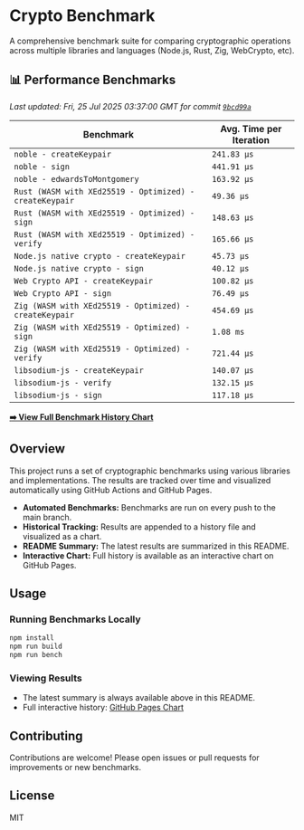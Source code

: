 # Crypto Benchmark

A comprehensive benchmark suite for comparing cryptographic operations across multiple libraries and languages (Node.js, Rust, Zig, WebCrypto, etc).

## 📊 Performance Benchmarks

<!-- BENCHMARK_START -->

*Last updated: Fri, 25 Jul 2025 03:37:00 GMT for commit [`9bcd99a`](https://github.com/jlucaso1/crypto-benchmark/commit/9bcd99a)*

| Benchmark | Avg. Time per Iteration |
|-----------|-------------------------|
| `noble - createKeypair` | `241.83 µs` |
| `noble - sign` | `441.91 µs` |
| `noble - edwardsToMontgomery` | `163.92 µs` |
| `Rust (WASM with XEd25519 - Optimized) - createKeypair` | `49.36 µs` |
| `Rust (WASM with XEd25519 - Optimized) - sign` | `148.63 µs` |
| `Rust (WASM with XEd25519 - Optimized) - verify` | `165.66 µs` |
| `Node.js native crypto - createKeypair` | `45.73 µs` |
| `Node.js native crypto - sign` | `40.12 µs` |
| `Web Crypto API - createKeypair` | `100.82 µs` |
| `Web Crypto API - sign` | `76.49 µs` |
| `Zig (WASM with XEd25519 - Optimized) - createKeypair` | `454.69 µs` |
| `Zig (WASM with XEd25519 - Optimized) - sign` | `1.08 ms` |
| `Zig (WASM with XEd25519 - Optimized) - verify` | `721.44 µs` |
| `libsodium-js - createKeypair` | `140.07 µs` |
| `libsodium-js - verify` | `132.15 µs` |
| `libsodium-js - sign` | `117.18 µs` |


[**➡️ View Full Benchmark History Chart**](https://jlucaso1.github.io/crypto-benchmark/)

<!-- BENCHMARK_END -->

## Overview

This project runs a set of cryptographic benchmarks using various libraries and implementations. The results are tracked over time and visualized automatically using GitHub Actions and GitHub Pages.

- **Automated Benchmarks:** Benchmarks are run on every push to the main branch.
- **Historical Tracking:** Results are appended to a history file and visualized as a chart.
- **README Summary:** The latest results are summarized in this README.
- **Interactive Chart:** Full history is available as an interactive chart on GitHub Pages.

## Usage

### Running Benchmarks Locally

```sh
npm install
npm run build
npm run bench
```

### Viewing Results

- The latest summary is always available above in this README.
- Full interactive history: [GitHub Pages Chart](https://jlucaso1.github.io/crypto-benchmark/)

## Contributing

Contributions are welcome! Please open issues or pull requests for improvements or new benchmarks.

## License

MIT
